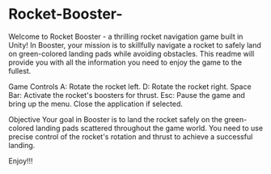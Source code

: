 # Rocket-Booster-
Welcome to Rocket Booster - a thrilling rocket navigation game built in Unity! In Booster, your mission is to skillfully navigate a rocket to safely land on green-colored landing pads while avoiding obstacles. This readme will provide you with all the information you need to enjoy the game to the fullest.

Game Controls
A: Rotate the rocket left.
D: Rotate the rocket right.
Space Bar: Activate the rocket's boosters for thrust.
Esc: Pause the game and bring up the menu. Close the application if selected.

Objective
Your goal in Booster is to land the rocket safely on the green-colored landing pads scattered throughout the game world. You need to use precise control of the rocket's rotation and thrust to achieve a successful landing.

Enjoy!!!
